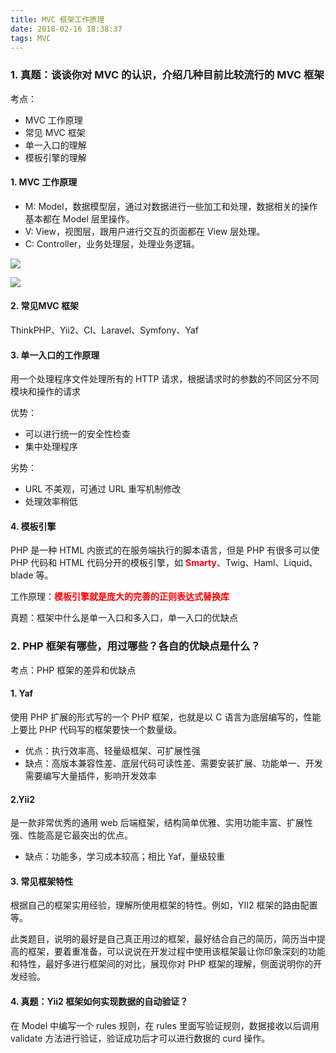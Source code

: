 ```yaml
---
title: MVC 框架工作原理
date: 2018-02-16 18:38:37
tags: MVC
---
```


### 1. 真题：谈谈你对 MVC 的认识，介绍几种目前比较流行的 MVC 框架

考点：
- MVC 工作原理
- 常见 MVC 框架
- 单一入口的理解
- 模板引擎的理解

<!-- more -->

#### 1. MVC 工作原理
- M: Model，数据模型层，通过对数据进行一些加工和处理，数据相关的操作基本都在 Model 层里操作。
- V: View，视图层，跟用户进行交互的页面都在 View 层处理。
- C: Controller，业务处理层，处理业务逻辑。


![](http://omp48p40q.bkt.clouddn.com/18-2-16/56348745.jpg)

![](http://omp48p40q.bkt.clouddn.com/18-2-16/78897666.jpg)

#### 2. 常见MVC 框架

ThinkPHP、Yii2、CI、Laravel、Symfony、Yaf


#### 3. 单一入口的工作原理

用一个处理程序文件处理所有的 HTTP 请求，根据请求时的参数的不同区分不同模块和操作的请求

优势：
- 可以进行统一的安全性检查
- 集中处理程序

劣势：
- URL 不美观，可通过 URL 重写机制修改
- 处理效率稍低

#### 4. 模板引擎
PHP 是一种 HTML 内嵌式的在服务端执行的脚本语言，但是 PHP 有很多可以使 PHP 代码和 HTML 代码分开的模板引擎，如 <b style='color:red;'>Smarty</b>、Twig、Haml、Liquid、blade 等。

工作原理：<b style="color:red;">模板引擎就是庞大的完善的正则表达式替换库</b>

真题：框架中什么是单一入口和多入口，单一入口的优缺点

### 2. PHP 框架有哪些，用过哪些？各自的优缺点是什么？

考点：PHP 框架的差异和优缺点

#### 1. Yaf 
使用 PHP 扩展的形式写的一个 PHP 框架，也就是以 C 语言为底层编写的，性能上要比 PHP 代码写的框架要快一个数量级。

- 优点：执行效率高、轻量级框架、可扩展性强
- 缺点：高版本兼容性差、底层代码可读性差、需要安装扩展、功能单一、开发需要编写大量插件，影响开发效率

#### 2.Yii2 
是一款非常优秀的通用 web 后端框架，结构简单优雅、实用功能丰富、扩展性强、性能高是它最突出的优点。

- 缺点：功能多，学习成本较高；相比 Yaf，量级较重

#### 3. 常见框架特性
根据自己的框架实用经验，理解所使用框架的特性。例如，YII2 框架的路由配置等。

此类题目，说明的最好是自己真正用过的框架，最好结合自己的简历，简历当中提高的框架，要着重准备，可以说说在开发过程中使用该框架最让你印象深刻的功能和特性，最好多进行框架间的对比，展现你对 PHP 框架的理解，侧面说明你的开发经验。

#### 4. 真题：Yii2 框架如何实现数据的自动验证？

在 Model 中编写一个 rules 规则，在 rules 里面写验证规则，数据接收以后调用 validate 方法进行验证，验证成功后才可以进行数据的 curd 操作。




